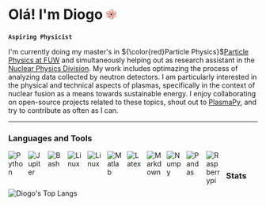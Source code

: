 # Olá! I'm Diogo <img src="https://github.com/diogodemacedo/diogodemacedo/raw/main/atom-png-27369_1_-removebg-preview.png" alt="atom" width="20" height="20">

**`Aspiring Physicist`**

I'm currently doing my master's in ${\color{red}Particle Physics}$[Particle Physics at FUW](https://www.fuw.edu.pl/tl_files/informator/IIst/2022-2023/Plan_2022_S2-FZ-ANG-PP.pdf) and simultaneously helping out as research assistant in the [Nuclear Physics Division](http://www.zfj.fuw.edu.pl/index.php?page=18). My work includes optimazing the process of analyzing data collected by neutron detectors. I am particularly interested in the physical and technical aspects of plasmas, specifically in the context of nuclear fusion as a means towards sustainable energy. I enjoy collaborating on open-source projects related to these topics, shout out to [PlasmaPy](https://www.plasmapy.org/), and try to contribute as often as I can. 



---
       
### Languages and Tools 

<img align="left" alt="Python" width="30px" style="padding-right:10px;" src="https://cdn.jsdelivr.net/gh/devicons/devicon/icons/python/python-original-wordmark.svg" />          
<img align="left" alt="Jupiter" width="30px" style="padding-right:10px;" src="https://cdn.jsdelivr.net/gh/devicons/devicon/icons/jupyter/jupyter-original-wordmark.svg" />
<img align="left" alt="Bash" width="30px" style="padding-right:10px;" src="https://cdn.jsdelivr.net/gh/devicons/devicon/icons/bash/bash-original.svg" />
<img align="left" alt="Linux" width="30px" style="padding-right:10px;" src="https://cdn.jsdelivr.net/gh/devicons/devicon/icons/linux/linux-plain.svg" />
<img align="left" alt="Linux" width="30px" style="padding-right:10px;" src="https://cdn.jsdelivr.net/gh/devicons/devicon/icons/ubuntu/ubuntu-plain.svg" />
<img align="left" alt="Matlab" width="30px" style="padding-right:10px;" src="https://cdn.jsdelivr.net/gh/devicons/devicon/icons/matlab/matlab-original.svg" />
<img align="left" alt="Latex" width="30px" style="padding-right:10px;" src="https://cdn.jsdelivr.net/gh/devicons/devicon/icons/latex/latex-original.svg" />
<img align="left" alt="Markdown" width="30px" style="padding-right:10px;" src="https://cdn.jsdelivr.net/gh/devicons/devicon/icons/markdown/markdown-original.svg" />
<img align="left" alt="Numpy" width="30px" style="padding-right:10px;" src="https://cdn.jsdelivr.net/gh/devicons/devicon/icons/numpy/numpy-original.svg" />
<img align="left" alt="Pandas" width="30px" style="padding-right:10px;" src="https://cdn.jsdelivr.net/gh/devicons/devicon/icons/pandas/pandas-original-wordmark.svg" />
<img align="left" alt="Raspberrypi" width="30px" style="padding-right:10px;" src="https://cdn.jsdelivr.net/gh/devicons/devicon/icons/raspberrypi/raspberrypi-original.svg" />
<br />


### Stats
![Diogo's Top Langs](https://github-readme-stats.vercel.app/api/top-langs/?username=diogodemacedo&layout=compact&theme=transparent)
